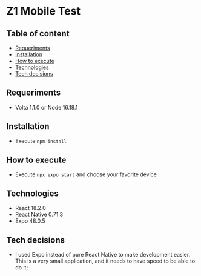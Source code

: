 # Z1 Mobile Test

## Table of content

- [Requeriments](#requeriments)
- [Installation](#installation)
- [How to execute](#how-to-execute)
- [Technologies](#technologies)
- [Tech decisions](#tech-decisions)

## Requeriments

- Volta 1.1.0 or Node 16.18.1

## Installation

- Execute `npm install`

## How to execute

- Execute `npx expo start` and choose your favorite device

## Technologies

- React 18.2.0
- React Native 0.71.3
- Expo 48.0.5

## Tech decisions

- I used Expo instead of pure React Native to make development easier. This is a very small application, and it needs to have speed to be able to do it;